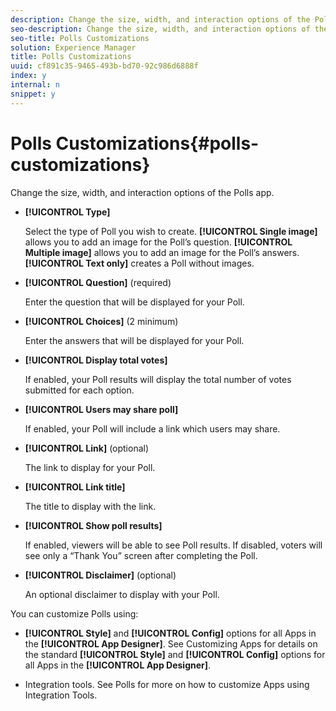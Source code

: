 ```yaml
---
description: Change the size, width, and interaction options of the Polls app.
seo-description: Change the size, width, and interaction options of the Polls app.
seo-title: Polls Customizations
solution: Experience Manager
title: Polls Customizations
uuid: cf891c35-9465-493b-bd70-92c986d6888f
index: y
internal: n
snippet: y
---
```


# Polls Customizations{#polls-customizations}

Change the size, width, and interaction options of the Polls app.

<a id="section_wlh_4wg_sy"></a>

* **[!UICONTROL Type]**

  Select the type of Poll you wish to create. **[!UICONTROL Single image]** allows you to add an image for the Poll’s question. **[!UICONTROL Multiple image]** allows you to add an image for the Poll’s answers. **[!UICONTROL Text only]** creates a Poll without images.

* **[!UICONTROL Question]** (required)

  Enter the question that will be displayed for your Poll.

* **[!UICONTROL Choices]** (2 minimum)

  Enter the answers that will be displayed for your Poll.

* **[!UICONTROL Display total votes]**

  If enabled, your Poll results will display the total number of votes submitted for each option.

* **[!UICONTROL Users may share poll]**

  If enabled, your Poll will include a link which users may share.

* **[!UICONTROL Link]** (optional)

  The link to display for your Poll.

* **[!UICONTROL Link title]**

  The title to display with the link.

* **[!UICONTROL Show poll results]**

  If enabled, viewers will be able to see Poll results. If disabled, voters will see only a “Thank You” screen after completing the Poll.

* **[!UICONTROL Disclaimer]** (optional)

  An optional disclaimer to display with your Poll.

You can customize Polls using:

* **[!UICONTROL Style]** and **[!UICONTROL Config]** options for all Apps in the **[!UICONTROL App Designer]**. See Customizing Apps for details on the standard **[!UICONTROL Style]** and **[!UICONTROL Config]** options for all Apps in the **[!UICONTROL App Designer]**.

* Integration tools. See Polls for more on how to customize Apps using Integration Tools.

